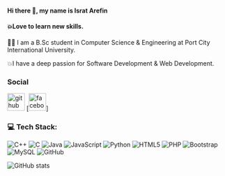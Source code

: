 #### Hi there 👋, my name is Israt Arefin
#### 💥Love to learn  new skills.

👩‍🎓 I am a B.Sc student in Computer Science & Engineering at Port City International University.

💥I have a deep passion for Software Development & Web Development.


### Social
[<img src='https://cdn.jsdelivr.net/npm/simple-icons@3.0.1/icons/github.svg' alt='github' height='40'>](https://github.com/IsratAfrin826)  [<img src='https://cdn.jsdelivr.net/npm/simple-icons@3.0.1/icons/facebook.svg' alt='facebook' height='40'>]

### 💻 Tech Stack:
![C++](https://img.shields.io/badge/c++-%2300599C.svg?style=for-the-badge&logo=c%2B%2B&logoColor=white) 
![C](https://img.shields.io/badge/c-%2300599C.svg?style=for-the-badge&logo=c&logoColor=white) 
![Java](https://img.shields.io/badge/java-%23ED8B00.svg?style=for-the-badge&logo=openjdk&logoColor=white) 
![JavaScript](https://img.shields.io/badge/javascript-%23323330.svg?style=for-the-badge&logo=javascript&logoColor=%23F7DF1E) 
![Python](https://img.shields.io/badge/python-3670A0?style=for-the-badge&logo=python&logoColor=ffdd54) 
![HTML5](https://img.shields.io/badge/html5-%23E34F26.svg?style=for-the-badge&logo=html5&logoColor=white) 
![PHP](https://img.shields.io/badge/php-%23777BB4.svg?style=for-the-badge&logo=php&logoColor=white) 
![Bootstrap](https://img.shields.io/badge/bootstrap-%238511FA.svg?style=for-the-badge&logo=bootstrap&logoColor=white) 
![MySQL](https://img.shields.io/badge/mysql-4479A1.svg?style=for-the-badge&logo=mysql&logoColor=white) 
![GitHub](https://img.shields.io/badge/github-%23121011.svg?style=for-the-badge&logo=github&logoColor=white) 



![GitHub stats](https://github-readme-stats.vercel.app/api?username=IsratAfrin826&show_icons=true)  


